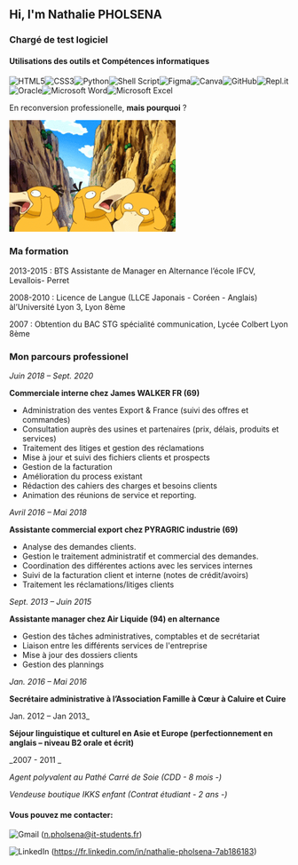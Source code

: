 ## Hi, I'm Nathalie PHOLSENA

### Chargé de test logiciel

#### Utilisations des outils et Compétences informatiques

<img alt="HTML5" src="https://img.shields.io/badge/html5-%23E34F26.svg?style=for-the-badge&logo=html5&logoColor=white"/><img alt="CSS3" src="https://img.shields.io/badge/css3-%231572B6.svg?style=for-the-badge&logo=css3&logoColor=white"/><img alt="Python" src="https://img.shields.io/badge/python-%2314354C.svg?style=for-the-badge&logo=python&logoColor=white"/><img alt="Shell Script" src="https://img.shields.io/badge/shell_script-%23121011.svg?style=for-the-badge&logo=gnu-bash&logoColor=white"/><img alt="Figma" src="https://img.shields.io/badge/figma-%23F24E1E.svg?style=for-the-badge&logo=figma&logoColor=white"/><img alt="Canva" src="https://img.shields.io/badge/Canva-%2300C4CC.svg?style=for-the-badge&logo=Canva&logoColor=white"/><img alt="GitHub" src="https://img.shields.io/badge/github-%23121011.svg?style=for-the-badge&logo=github&logoColor=white"/><img alt="Repl.it" src="https://img.shields.io/badge/Repl.it-%230D101E.svg?style=for-the-badge&logo=Repl.it&logoColor=white"/><img alt="Oracle" src ="https://img.shields.io/badge/oracle-%23F00000.svg?style=for-the-badge&logo=oracle&logoColor=white" /><img alt="Microsoft Word" src="https://img.shields.io/badge/Microsoft_Word-2B579A?style=for-the-badge&logo=microsoft-word&logoColor=white" /><img alt="Microsoft Excel" src="https://img.shields.io/badge/Microsoft_Excel-217346?style=for-the-badge&logo=microsoft-excel&logoColor=white" />


En reconversion professionelle, **mais pourquoi** ?

![ceci est un pokemon](https://github.com/Nath39/Nath39/blob/main/942.gif)

### Ma formation

2013-2015 : BTS Assistante de Manager en Alternance l’école IFCV, Levallois-
Perret

2008-2010 : Licence de Langue (LLCE Japonais - Coréen - Anglais) àl’Université Lyon 3, Lyon 8ème

2007 : Obtention du BAC STG spécialité communication, Lycée Colbert Lyon 8ème

### Mon parcours professionel

_Juin 2018 – Sept. 2020_

**Commerciale interne chez James WALKER FR (69)**

- Administration des ventes Export & France (suivi des offres et
commandes)
- Consultation auprès des usines et partenaires (prix, délais, produits et
services)
- Traitement des litiges et gestion des réclamations
- Mise à jour et suivi des fichiers clients et prospects
- Gestion de la facturation
- Amélioration du process existant
- Rédaction des cahiers des charges et besoins clients
- Animation des réunions de service et reporting.

_Avril 2016 – Mai 2018_

**Assistante commercial export chez PYRAGRIC industrie (69)**

- Analyse des demandes clients.
- Gestion le traitement administratif et commercial des demandes.
- Coordination des différentes actions avec les services internes
- Suivi de la facturation client et interne (notes de crédit/avoirs)
- Traitement les réclamations/litiges clients

_Sept. 2013 – Juin 2015_

**Assistante manager chez Air Liquide (94) en alternance**

- Gestion des tâches administratives, comptables et de secrétariat
- Liaison entre les différents services de l'entreprise
- Mise à jour des dossiers clients
- Gestion des plannings

_Jan. 2016 – Mai 2016_

**Secrétaire administrative à l’Association Famille à Cœur à Caluire et Cuire**

Jan. 2012 – Jan 2013_

**Séjour linguistique et culturel en Asie et Europe (perfectionnement en
anglais – niveau B2 orale et écrit)**

_2007 - 2011 _

_Agent polyvalent au Pathé Carré de Soie (CDD - 8 mois -)_

_Vendeuse boutique IKKS enfant (Contrat étudiant - 2 ans -)_

#### Vous pouvez me contacter:
<img alt="Gmail" src="https://img.shields.io/badge/Gmail-D14836?style=for-the-badge&logo=gmail&logoColor=white" /> (n.pholsena@it-students.fr)

<img alt="LinkedIn" src="https://img.shields.io/badge/linkedin-%230077B5.svg?style=for-the-badge&logo=linkedin&logoColor=white"/> (https://fr.linkedin.com/in/nathalie-pholsena-7ab186183)




<!--
**Nath39/Nath39** is a ✨ _special_ ✨ repository because its `README.md` (this file) appears on your GitHub profile.

Here are some ideas to get you started:

- 🔭 I’m currently working on ...
- 🌱 I’m currently learning ...
- 👯 I’m looking to collaborate on ...
- 🤔 I’m looking for help with ...
- 💬 Ask me about ...
- 📫 How to reach me: ...
- 😄 Pronouns: ...
- ⚡ Fun fact: ...
-->
